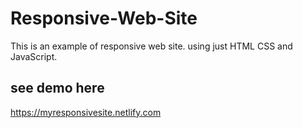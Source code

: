 # Responsive-Web-Site
This is an example of responsive web site. using just HTML CSS and JavaScript.
## see demo here 
https://myresponsivesite.netlify.com
